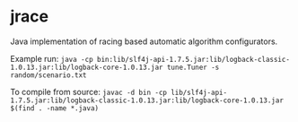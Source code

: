 # jrace
Java implementation of racing based automatic algorithm configurators.

Example run: 
`java -cp bin:lib/slf4j-api-1.7.5.jar:lib/logback-classic-1.0.13.jar:lib/logback-core-1.0.13.jar tune.Tuner -s random/scenario.txt`

To compile from source: `javac -d bin -cp lib/slf4j-api-1.7.5.jar:lib/logback-classic-1.0.13.jar:lib/logback-core-1.0.13.jar $(find . -name *.java)`

